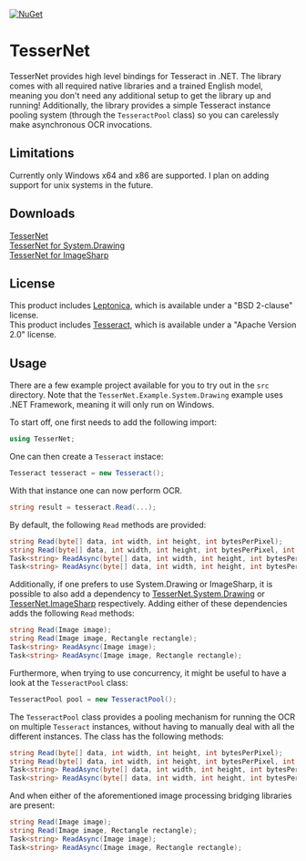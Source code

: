 [![NuGet](https://img.shields.io/nuget/v/TesserNet.svg)](https://www.nuget.org/packages/TesserNet/)  

# TesserNet
TesserNet provides high level bindings for Tesseract in .NET.
The library comes with all required native libraries and a trained English model, meaning you don't need any additional setup to get the library up and running!
Additionally, the library provides a simple Tesseract instance pooling system (through the `TesseractPool` class) so you can carelessly make asynchronous OCR invocations.

## Limitations
Currently only Windows x64 and x86 are supported. I plan on adding support for unix systems in the future.

## Downloads
[TesserNet](https://www.nuget.org/packages/TesserNet/)  
[TesserNet for System.Drawing](https://www.nuget.org/packages/TesserNet.System.Drawing/)  
[TesserNet for ImageSharp](https://www.nuget.org/packages/TesserNet.ImageSharp/)

## License
This product includes [Leptonica](http://leptonica.com/), which is available under a "BSD 2-clause" license.  
This product includes [Tesseract](https://github.com/tesseract-ocr/tesseract), which is available under a "Apache Version 2.0" license.

## Usage
There are a few example project available for you to try out in the `src` directory.
Note that the `TesserNet.Example.System.Drawing` example uses .NET Framework,
meaning it will only run on Windows.

To start off, one first needs to add the following import:
```cs
using TesserNet;
```

One can then create a `Tesseract` instace:
```cs
Tesseract tesseract = new Tesseract();
```

With that instance one can now perform OCR.
```cs
string result = tesseract.Read(...);
```

By default, the following `Read` methods are provided:
```cs
string Read(byte[] data, int width, int height, int bytesPerPixel);
string Read(byte[] data, int width, int height, int bytesPerPixel, int rectX, int rectY, int rectWidth, int rectHeight);
Task<string> ReadAsync(byte[] data, int width, int height, int bytesPerPixel);
Task<string> ReadAsync(byte[] data, int width, int height, int bytesPerPixel, int rectX, int rectY, int rectWidth, int rectHeight);
```

Additionally, if one prefers to use System.Drawing or ImageSharp, it is possible to also add a dependency to
[TesserNet.System.Drawing](https://www.nuget.org/packages/TesserNet.System.Drawing/) or
[TesserNet.ImageSharp](https://www.nuget.org/packages/TesserNet.ImageSharp/) respectively.
Adding either of these dependencies adds the following `Read` methods:
```cs
string Read(Image image);
string Read(Image image, Rectangle rectangle);
Task<string> ReadAsync(Image image);
Task<string> ReadAsync(Image image, Rectangle rectangle);
```

Furthermore, when trying to use concurrency, it might be useful to have a look at the `TesseractPool` class:
```cs
TesseractPool pool = new TesseractPool();
```

The `TesseractPool` class provides a pooling mechanism for running the OCR on multiple `Tesseract` instances, without having to manually deal with all the different instances.
The class has the following methods:
```cs
string Read(byte[] data, int width, int height, int bytesPerPixel);
string Read(byte[] data, int width, int height, int bytesPerPixel, int rectX, int rectY, int rectWidth, int rectHeight);
Task<string> ReadAsync(byte[] data, int width, int height, int bytesPerPixel);
Task<string> ReadAsync(byte[] data, int width, int height, int bytesPerPixel, int rectX, int rectY, int rectWidth, int rectHeight);
```

And when either of the aforementioned image processing bridging libraries are present:
```cs
string Read(Image image);
string Read(Image image, Rectangle rectangle);
Task<string> ReadAsync(Image image);
Task<string> ReadAsync(Image image, Rectangle rectangle);
```

